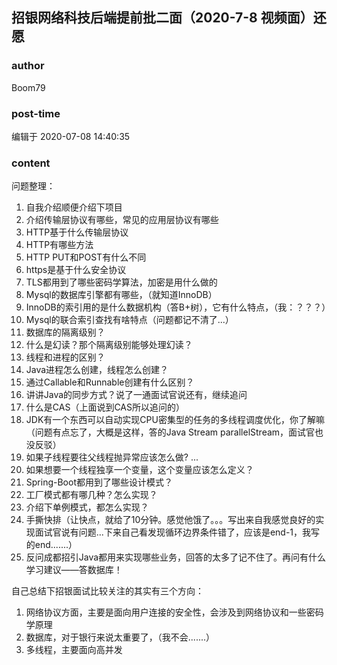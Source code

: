 ## 招银网络科技后端提前批二面（2020-7-8 视频面）还愿
### author 
Boom79
### post-time 

编辑于  2020-07-08 14:40:35
### content 
<div class="post-topic-des nc-post-content">
 <div>
  <div>
   问题整理：
  </div>
  <ol>
   <li style="text-align:left;">
    自我介绍顺便介绍下项目
   </li>
   <li style="text-align:left;">
    介绍传输层协议有哪些，常见的应用层协议有哪些
   </li>
   <li style="text-align:left;">
    HTTP基于什么传输层协议
   </li>
   <li style="text-align:left;">
    HTTP有哪些方法
   </li>
   <li style="text-align:left;">
    HTTP PUT和POST有什么不同
   </li>
   <li style="text-align:left;">
    https是基于什么安全协议
   </li>
   <li style="text-align:left;">
    TLS都用到了哪些密码学算法，加密是用什么做的
   </li>
   <li style="text-align:left;">
    Mysql的数据库引擎都有哪些，（就知道InnoDB）
   </li>
   <li style="text-align:left;">
    InnoDB的索引用的是什么数据机构（答B+树），它有什么特点，（我：？？？）
   </li>
   <li style="text-align:left;">
    Mysql的联合索引查找有啥特点（问题都记不清了...）
   </li>
   <li style="text-align:left;">
    数据库的隔离级别？
   </li>
   <li style="text-align:left;">
    什么是幻读？那个隔离级别能够处理幻读？
   </li>
   <li style="text-align:left;">
    线程和进程的区别？
   </li>
   <li style="text-align:left;">
    Java进程怎么创建，线程怎么创建？
   </li>
   <li style="text-align:left;">
    通过Callable和Runnable创建有什么区别？
   </li>
   <li style="text-align:left;">
    讲讲Java的同步方式？说了一通面试官说还有，继续追问
   </li>
   <li style="text-align:left;">
    什么是CAS（上面说到CAS所以追问的）
   </li>
   <li style="text-align:left;">
    JDK有一个东西可以自动实现CPU密集型的任务的多线程调度优化，你了解嘛（问题有点忘了，大概是这样，答的Java Stream parallelStream，面试官也没反驳）
   </li>
   <li style="text-align:left;">
    如果子线程要往父线程抛异常应该怎么做? ...
   </li>
   <li style="text-align:left;">
    如果想要一个线程独享一个变量，这个变量应该怎么定义？
   </li>
   <li style="text-align:left;">
    Spring-Boot都用到了哪些设计模式？
   </li>
   <li style="text-align:left;">
    工厂模式都有哪几种？怎么实现？
   </li>
   <li style="text-align:left;">
    介绍下单例模式，都怎么实现？
   </li>
   <li style="text-align:left;">
    手撕快排（让快点，就给了10分钟。感觉他饿了。。。写出来自我感觉良好的实现面试官说有问题...下来自己看发现循环边界条件错了，应该是end-1，我写的end.......）
   </li>
   <li style="text-align:left;">
    反问成都招引Java都用来实现哪些业务，回答的太多了记不住了。再问有什么学习建议——答数据库！
   </li>
  </ol>
  <div>
   自己总结下招银面试比较关注的其实有三个方向：
  </div>
  <div>
   <ol>
    <li>
     网络协议方面，主要是面向用户连接的安全性，会涉及到网络协议和一些密码学原理
    </li>
    <li>
     数据库，对于银行来说太重要了，（我不会.......）
    </li>
    <li>
     多线程，主要面向高并发
    </li>
   </ol>
  </div>
 </div>
</div>
